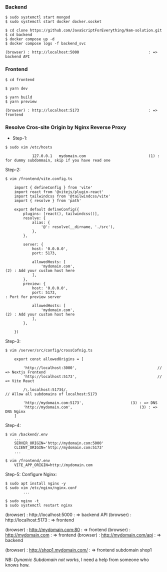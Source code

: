 
### Backend
```
$ sudo systemctl start mongod
$ sudo systemctl start docker docker.socket

$ cd clone https://github.com/JavaScriptForEverything/9am-solution.git
$ cd backend
$ docker compose up -d
$ docker compose logs -f backend_svc

(browser) : http://localhost:5000 								: => backend API
```


### Frontend
```
$ cd frontend

$ yarn dev

$ yarn build
$ yarn preview

(browser) : http://localhost:5173 								: => frontend
```





### Resolve Cros-site Origin by Nginx Reverse Proxy

- Step-1: 

```
$ sudo vim /etc/hosts 

			127.0.0.1 	mydomain.com 							(1) : for dummy subdommain, skip if you have read one
```


Step-2: 
```
$ vim /frontend/vite.config.ts

	import { defineConfig } from 'vite'
	import react from '@vitejs/plugin-react'
	import tailwindcss from '@tailwindcss/vite'
	import { resolve } from 'path'

	export default defineConfig({
		plugins: [react(), tailwindcss()],
		resolve: {
			alias: {
				'@': resolve(__dirname, './src'), 		
			},
		},

		server: {
			host: '0.0.0.0',
			port: 5173,
			
			allowedHosts: [
				'mydomain.com', 									(2) : Add your custom host here
			],
		},
		preview: {
			host: '0.0.0.0',
			port: 5173, 														: Port for preview server

			allowedHosts: [
				'mydomain.com', 									(2)	: Add your custom host here
			],
		},

	})
```




Step-3: 
```
$ vim /server/src/config/crossCofnig.ts

	export const allowedOrigins = [

		'http://localhost:3000', 									// => Nextjs Frontend
		'http://localhost:5173', 									// => Vite React

		/\.localhost:5173$/, 											// Allow all subdomains of localhost:5173

		'http://mydomain.com:5173', 					(3)	: => DNS
		'http://mydomain.com', 								(3)	: => DNS Nginx
	]
```


Step-4: 
```
$ vim /backend/.env
	...
	SERVER_ORIGIN='http://mydomain.com:5000' 
	CLIENT_ORIGIN='http://mydomain.com:5173'
	...

$ vim /frontend/.env
	VITE_APP_ORIGIN=http://mydomain.com
```




Step-5:  	Configure Nginx:
```
$ sudo apt install nginx -y
$ sudo vim /etc/nginx/nginx.conf
		...

$ sudo nginx -t
$ sudo systemctl restart nginx
```


(browser) : http://localhost:5000 								: => backend API
(browser) : http://localhost:5173 								: => frontend

(browser) : http://mydomain.com:80  							: => frontend
(browser) : http://mydomain.com   								: => frontend
(browser) : http://mydomain.com/api  							: => backend

(browser) : http://shop1.mydomain.com/ 						: => frontend subdomain shop1


NB:
	*Dynamic Subdomain not works*, I need a help from someone who knows how.